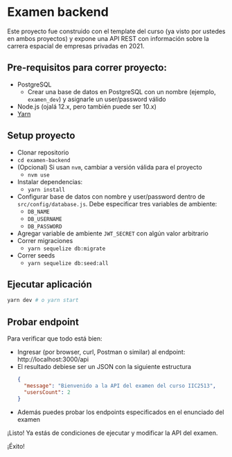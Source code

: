 # Examen backend

Este proyecto fue construido con el template del curso (ya visto por ustedes en ambos proyectos) y expone una API REST con información sobre la carrera espacial de empresas privadas en 2021.

## Pre-requisitos para correr proyecto:
* PostgreSQL
  * Crear una base de datos en PostgreSQL con un nombre (ejemplo, `examen_dev`) y asignarle un user/password válido
* Node.js (ojalá 12.x, pero también puede ser 10.x)
* [Yarn](https://yarnpkg.com)

## Setup proyecto

* Clonar repositorio
* `cd examen-backend`
* (Opcional) Si usan `nvm`, cambiar a versión válida para el proyecto
  * `nvm use`
* Instalar dependencias:
  * `yarn install`
* Configurar base de datos con nombre y user/password dentro de `src/config/database.js`. Debe especificar tres variables de ambiente:
  * `DB_NAME`
  * `DB_USERNAME`
  * `DB_PASSWORD`
* Agregar variable de ambiente `JWT_SECRET` con algún valor arbitrario
* Correr migraciones
  * `yarn sequelize db:migrate`
* Correr seeds
  * `yarn sequelize db:seed:all`

## Ejecutar aplicación

```sh
yarn dev # o yarn start
```

## Probar endpoint

Para verificar que todo está bien:
- Ingresar (por browser, curl, Postman o similar) al endpoint: http://localhost:3000/api
- El resultado debiese ser un JSON con la siguiente estructura
  ```json
  {
    "message": "Bienvenido a la API del examen del curso IIC2513",
    "usersCount": 2
  }
  ```
- Además puedes probar los endpoints especificados en el enunciado del examen

¡Listo! Ya estás de condiciones de ejecutar y modificar la API del examen.

¡Éxito!
